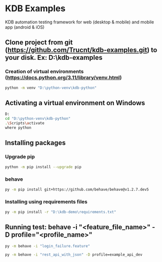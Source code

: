 # KDB Examples
KDB automation testing framework for web (desktop &amp; mobile) and mobile app (android &amp; iOS)


## Clone project from git (https://github.com/Trucnt/kdb-examples.git) to your disk. Ex: D:\kdb-examples

### Creation of virtual environments (https://docs.python.org/3.11/library/venv.html)
```bash
python -m venv "D:\python-venv\kdb-python"
```

## Activating a virtual environment on Windows
```bash
D:
cd "D:\python-venv\kdb-python"
.\Scripts\activate
where python
```

## Installing packages

### Upgrade pip
```bash
python -m pip install --upgrade pip
```

### behave
```bash
py -m pip install git+https://github.com/behave/behave@v1.2.7.dev5
```

### Installing using requirements files
```bash
py -m pip install -r "D:\kdb-demo\requirements.txt"
```

## Running test: behave -i "<feature_file_name>" -D profile="<profile_name>"
```bash
py -m behave -i "login_failure.feature"

py -m behave -i "rest_api_with_json" -D profile=example_api_dev
```
